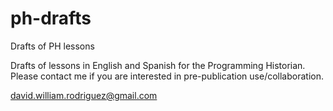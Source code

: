 # ph-drafts
Drafts of PH lessons

Drafts of lessons in English and Spanish for the Programming Historian. 
Please contact me if you are interested in pre-publication use/collaboration.

david.william.rodriguez@gmail.com
